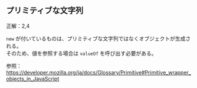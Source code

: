 ## プリミティブな文字列
正解：2,4

`new` が付いているものは、プリミティブな文字列ではなくオブジェクトが生成される。<br>
そのため、値を参照する場合は `valueOf` を呼び出す必要がある。

参照：https://developer.mozilla.org/ja/docs/Glossary/Primitive#Primitive_wrapper_objects_in_JavaScript
